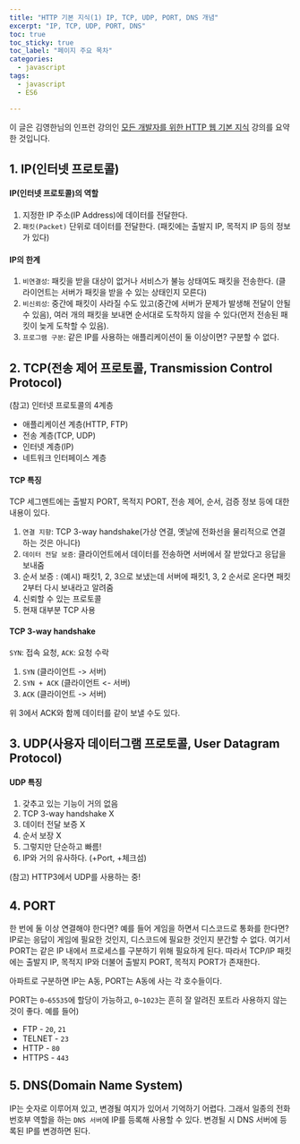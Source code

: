 ```yaml
---
title: "HTTP 기본 지식(1) IP, TCP, UDP, PORT, DNS 개념"
excerpt: "IP, TCP, UDP, PORT, DNS"
toc: true
toc_sticky: true
toc_label: "페이지 주요 목차"
categories:
  - javascript
tags:
  - javascript
  - ES6

---
```


이 글은 김영한님의 인프런 강의인 [모든 개발자를 위한 HTTP 웹 기본 지식](https://www.inflearn.com/course/http-%EC%9B%B9-%EB%84%A4%ED%8A%B8%EC%9B%8C%ED%81%AC/dashboard) 강의를 요약한 것입니다.



## 1. IP(인터넷 프로토콜)



#### IP(인터넷 프로토콜)의 역할
1. 지정한 IP 주소(IP Address)에 데이터를 전달한다.
2. `패킷(Packet)` 단위로 데이터를 전달한다. (패킷에는 출발지 IP, 목적지 IP 등의 정보가 있다)

#### IP의 한계
1. `비연결성`: 패킷을 받을 대상이 없거나 서비스가 불능 상태여도 패킷을 전송한다. (클라이언트는 서버가 패킷을 받을 수 있는 상태인지 모른다)
2. `비신뢰성`: 중간에 패킷이 사라질 수도 있고(중간에 서버가 문제가 발생해 전달이 안될 수 있음), 여러 개의 패킷을 보내면 순서대로 도착하지 않을 수 있다(먼저 전송된 패킷이 늦게 도착할 수 있음).
3. `프로그램 구분`: 같은 IP를 사용하는 애플리케이션이 둘 이상이면? 구분할 수 없다.



## 2. TCP(전송 제어 프로토콜, Transmission Control Protocol)



(참고) 인터넷 프로토콜의 4계층
- 애플리케이션 계층(HTTP, FTP)
- 전송 계층(TCP, UDP)
- 인터넷 계층(IP)
- 네트워크 인터페이스 계층

#### TCP 특징
TCP 세그멘트에는 출발지 PORT, 목적지 PORT, 전송 제어, 순서, 검증 정보 등에 대한 내용이 있다.

1. `연결 지향`: TCP 3-way handshake(가상 연결, 옛날에 전화선을 물리적으로 연결하는 것은 아니다)
2. `데이터 전달 보증`: 클라이언트에서 데이터를 전송하면 서버에서 잘 받았다고 응답을 보내줌
3. 순서 보증 : (예시) 패킷1, 2, 3으로 보냈는데 서버에 패킷1, 3, 2 순서로 온다면 패킷2부터 다시 보내라고 알려줌
4. 신뢰할 수 있는 프로토콜
5. 현재 대부분 TCP 사용

#### TCP 3-way handshake
`SYN`: 접속 요청, `ACK`: 요청 수락

1. `SYN` (클라이언트 -> 서버)
2. `SYN + ACK` (클라이언트 <- 서버)
3. `ACK` (클라이언트 -> 서버)

위 3에서 ACK와 함께 데이터를 같이 보낼 수도 있다.



## 3. UDP(사용자 데이터그램 프로토콜, User Datagram Protocol)



#### UDP 특징
1. 갖추고 있는 기능이 거의 없음
2. TCP 3-way handshake X
3. 데이터 전달 보증 X
4. 순서 보장 X
5. 그렇지만 단순하고 빠름!
6. IP와 거의 유사하다. (+Port, +체크섬)

(참고) HTTP3에서 UDP를 사용하는 중!



## 4. PORT



한 번에 둘 이상 연결해야 한다면? 예를 들어 게임을 하면서 디스코드로 통화를 한다면? IP로는 응답이 게임에 필요한 것인지, 디스코드에 필요한 것인지 분간할 수 없다. 여기서 PORT는 같은 IP 내에서 프로세스를 구분하기 위해 필요하게 된다. 따라서 TCP/IP 패킷에는 출발지 IP, 목적지 IP와 더불어 출발지 PORT, 목적지 PORT가 존재한다.

아파트로 구분하면 IP는 A동, PORT는 A동에 사는 각 호수들이다.

PORT는 `0~65535`에 할당이 가능하고, `0~1023`는 흔히 잘 알려진 포트라 사용하지 않는 것이 좋다.
예를 들어)
- FTP - `20`, `21`
- TELNET - `23`
- HTTP - `80`
- HTTPS - `443`



## 5. DNS(Domain Name System)



IP는 숫자로 이루어져 있고, 변경될 여지가 있어서 기억하기 어렵다. 그래서 일종의 전화번호부 역할을 하는 `DNS 서버`에 IP를 등록해 사용할 수 있다. 변경될 시 DNS 서버에 등록된 IP를 변경하면 된다.